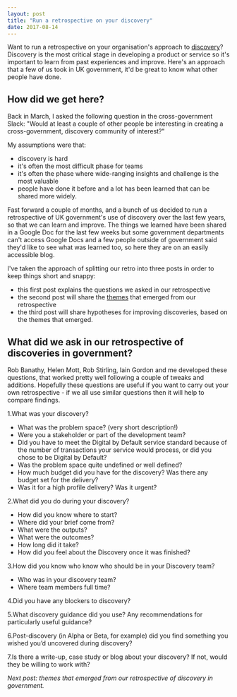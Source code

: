 ```yaml
---
layout: post
title: "Run a retrospective on your discovery"
date: 2017-08-14
---
```


Want to run a retrospective on your organisation's approach to [discovery](https://www.gov.uk/service-manual/agile-delivery/how-the-discovery-phase-works)? Discovery is the most critical stage in developing a product or service so it's important to learn from past experiences and improve. Here's an approach that a few of us took in UK government, it'd be great to know what other people have done.

## How did we get here?

Back in March, I asked the following question in the cross-government Slack:
"Would at least a couple of other people be interesting in creating a cross-government, discovery community of interest?"

My assumptions were that:

- discovery is hard
- it's often the most difficult phase for teams
- it's often the phase where wide-ranging insights and challenge is the most valuable
- people have done it before and a lot has been learned that can be shared more widely.

Fast forward a couple of months, and a bunch of us decided to run a retrospective of UK government's use of discovery over the last few years, so that we can learn and improve. The things we learned have been shared in a Google Doc for the last few weeks but some government departments can't access Google Docs and a few people outside of government said they'd like to see what was learned too, so here they are on an easily accessible blog.

I've taken the approach of splitting our retro into three posts in order to keep things short and snappy:

- this first post explains the questions we asked in our retrospective
- the second post will share the [themes](http://scottcolfer.com/2017/08/15/discovery-retro-themes.html) that emerged from our retrospective
- the third post will share hypotheses for improving discoveries, based on the themes that emerged.

## What did we ask in our retrospective of discoveries in government?

Rob Banathy, Helen Mott, Rob Stirling, Iain Gordon and me developed these questions, that worked pretty well following a couple of tweaks and additions. Hopefully these questions are useful if you want to carry out your own retrospective - if we all use similar questions then it will help to compare findings.

1.What was your discovery?

- What was the problem space? (very short description!)
- Were you a stakeholder or part of the development team?
- Did you have to meet the Digital by Default service standard because of the number of transactions your service would process, or did you chose to be Digital by Default?
- Was the problem space quite undefined or well defined?
- How much budget did you have for the discovery? Was there any budget set for the delivery?
- Was it for a high profile delivery? Was it urgent?

2.What did you do during your discovery?

- How did you know where to start?
- Where did your brief come from?
- What were the outputs?
- What were the outcomes?
- How long did it take?
- How did you feel about the Discovery once it was finished?

3.How did you know who know who should be in your Discovery team?

- Who was in your discovery team?
- Where team members full time?

4.Did you have any blockers to discovery?

5.What discovery guidance did you use? Any recommendations for particularly useful guidance?

6.Post-discovery (in Alpha or Beta, for example) did you find something you wished you’d uncovered during discovery?

7.Is there a write-up, case study or blog about your discovery?  If not, would they be willing to work with?

*Next post: themes that emerged from our retrospective of discovery in government.*
